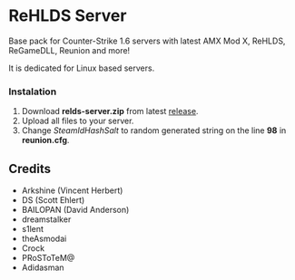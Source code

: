 # ReHLDS Server

Base pack for Counter-Strike 1.6 servers with latest AMX Mod X, ReHLDS, ReGameDLL, Reunion and more!

It is dedicated for Linux based servers.

### Instalation
1. Download **relds-server.zip** from latest [release](https://github.com/servicepipe/rehlds-server/releases/download/s3/rehlds-server.zip).
2. Upload all files to your server.
3. Change *SteamIdHashSalt* to random generated string on the line **98** in **reunion.cfg**.

## Credits
- Arkshine (Vincent Herbert)
- DS (Scott Ehlert)
- BAILOPAN (David Anderson)
- dreamstalker
- s1lent
- theAsmodai
- Crock
- PRoSToTeM@
- Adidasman
